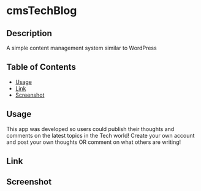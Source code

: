 # cmsTechBlog
## Description
A simple content management system similar to WordPress

## Table of Contents
  
  - [Usage](#usage)
  - [Link](#link)
  - [Screenshot](#screenshot)

## Usage
This app was developed so users could publish their thoughts and comments on the latest topics in the Tech world! Create your own account and post your own thoughts OR comment on what others are writing!

## Link


## Screenshot

